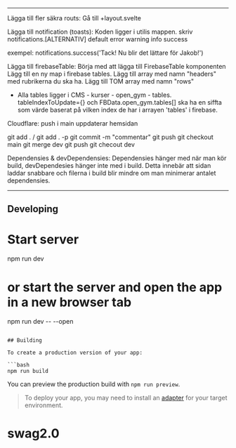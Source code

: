 ---
 
Lägga till fler säkra routs:
Gå till +layout.svelte         

Lägga till notification (toasts):
Koden ligger i utilis mappen.
skriv 
notifications.[ALTERNATIV]
default
error
warning
info
success

exempel:  notifications.success('Tack! Nu blir det lättare för Jakob!')


Lägga till firebaseTable:
    Börja med att lägga till FirebaseTable komponenten
    <FirebaseTable 
        tableContent={FBData.open_gym.tables[NUMBER*]}
        FBData={FBData}
        tableIndexToUpdate={NUMBER*}
        getData={getFBData}
    />
Lägg till en ny map i firebase tables. 
Lägg till array med namn "headers" med rubrikerna du ska ha. 
Lägg till TOM array med namn "rows"

* Alla tables ligger i CMS - kurser - open_gym - tables. 
tableIndexToUpdate={} och FBData.open_gym.tables[] ska ha en siffta som värde
baserat på vilken index de har i arrayen 'tables' i firebase.


Cloudflare:
push i main uppdaterar hemsidan

git add .  /   git add . -p
git commit -m "commentar"
git push
git checkout main
git merge dev
git push
git checout dev

Dependensies & devDependensies:
    Dependensies hänger med när man kör build, devDependesies hänger inte med i build.
    Detta innebär att sidan laddar snabbare och filerna i build blir mindre om man minimerar 
    antalet dependensies.

----

## Developing

# Start server
npm run dev

# or start the server and open the app in a new browser tab
npm run dev -- --open
```

## Building

To create a production version of your app:

```bash
npm run build
```

You can preview the production build with `npm run preview`.

> To deploy your app, you may need to install an [adapter](https://kit.svelte.dev/docs/adapters) for your target environment.
# swag2.0
